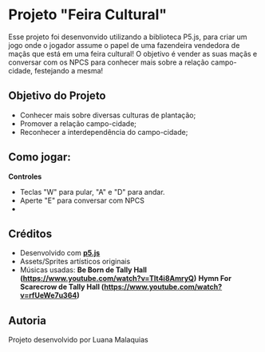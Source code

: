 # Projeto "Feira Cultural" 
Esse projeto foi desenvonvido utilizando a biblioteca P5.js, para criar um jogo onde o jogador assume o papel de uma fazendeira vendedora de maçãs que está em uma feira cultural! O objetivo é vender as suas maçãs e conversar com os NPCS para conhecer mais sobre a relação campo-cidade, festejando a mesma! 

## Objetivo do Projeto
- Conhecer mais sobre diversas culturas de plantação;
- Promover a relação campo-cidade;
- Reconhecer a interdependência do campo-cidade;
  
## Como jogar:
**Controles**
 - Teclas "W" para pular, "A" e "D" para andar.
 - Aperte "E" para conversar com NPCS
 - 
## Créditos
- Desenvolvido com **[p5.js](https://p5js.org/)**
- Assets/Sprites artísticos originais
- Músicas usadas:
  **Be Born de Tally Hall (https://www.youtube.com/watch?v=TIt4i8AmryQ)**
  **Hymn For Scarecrow de Tally Hall (https://www.youtube.com/watch?v=rfUeWe7u364)**
  
## Autoria
Projeto desenvolvido por Luana Malaquias
  

